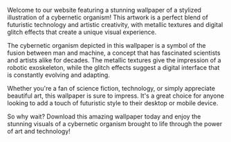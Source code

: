<!--
Write me content for website with wallpaper "A stylized illustration of a cybernetic organism, with metallic textures and digital glitch effects."
-->

<!--font:Montserrat.-->

Welcome to our website featuring a stunning wallpaper of a stylized illustration of a cybernetic organism! This artwork is a perfect blend of futuristic technology and artistic creativity, with metallic textures and digital glitch effects that create a unique visual experience.

The cybernetic organism depicted in this wallpaper is a symbol of the fusion between man and machine, a concept that has fascinated scientists and artists alike for decades. The metallic textures give the impression of a robotic exoskeleton, while the glitch effects suggest a digital interface that is constantly evolving and adapting.

Whether you're a fan of science fiction, technology, or simply appreciate beautiful art, this wallpaper is sure to impress. It's a great choice for anyone looking to add a touch of futuristic style to their desktop or mobile device.

So why wait? Download this amazing wallpaper today and enjoy the stunning visuals of a cybernetic organism brought to life through the power of art and technology!
